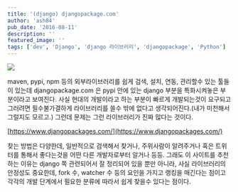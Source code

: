 ```yaml
---
title: '(django) djangopackage.com'
author: 'ash84'
pub_date: '2016-08-11'
description: ''
featured_image: ''
tags: ['dev', 'Django', 'django 라이브러리', 'djangopackage', 'Python']
---
```



<span style="font-size: 11pt;"></span>

![](http://ash84.net/wp-content/uploads/1/cfile30.uf.257F4C5052D3A44C267839.png)

maven, pypi, npm 등의 외부라이브러리를 쉽게 검색, 설치, 연동, 관리할수 있는 툴들이 있는데 djangopackage.com 은 pypi 안에 있는 django 부분을 특화시켜놓은 부분이라고 보여진다. 사실 현대의 개발이라고 하는 부분이 빠르게 개발되는것이 요구되고 그러려면 필수불가결하게 라이브러리를 쓸수 밖에 없다고 생각되어진다.(내가 미천해서 그럴지도 모르고.) 그런데 문제는 그런 라이브러리가 진짜 많다는 것이다. 

[https://www.djangopackages.com/](https://www.djangopackages.com/)
 

찾는 방법은 다양한데, 일반적으로 검색해서 찾거나, 주위사람이 알려주거나 혹은 트위터를 통해서 좋다는것을 어떤 다른 개발자로부터 알거나 등등. 그래도 이 사이트를 추천하는 이유는 django 쪽 관련되어서 잘 정리되어 있을 뿐만 아니라, 사실 라이브러리의 안정성도 중요한데, fork 수, watcher 수 등의 요인을 가지고 랭킹을 매긴다는 점이고 각각의 개발 단계에서 필요한 분류에 따라서 쉽게 찾을수 있다는 점이다. 

 



